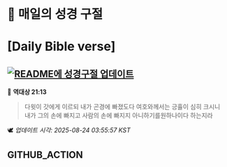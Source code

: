 # 🙏 매일의 성경 구절
# [Daily Bible verse]
## [![README에 성경구절 업데이트](https://github.com/DONGSUKA/first_test/actions/workflows/update-readme-bible.yml/badge.svg)](https://github.com/DONGSUKA/first_test/actions/workflows/update-readme-bible.yml)
<!-- START_BIBLE_VERSE -->
📖 **역대상 21:13**
> 다윗이 갓에게 이르되 내가 곤경에 빠졌도다 여호와께서는 긍휼이 심히 크시니 내가 그의 손에 빠지고 사람의 손에 빠지지 아니하기를원하나이다 하는지라

🕊️ _업데이트 시각: 2025-08-24 03:55:57 KST_
  <!-- END_BIBLE_VERSE -->
## GITHUB_ACTION

